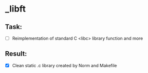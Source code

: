 # _libft

## Task:

- [ ] Reimplementation of standard C &lt;libc> library function and more

## Result:

- [x] Clean static .c library created by Norm and Makefile
